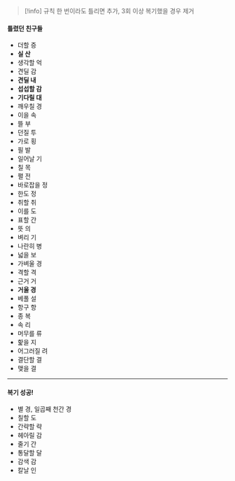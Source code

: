 > [!info] 규칙
> 한 번이라도 틀리면 추가, 3회 이상 복기했을 경우 제거
#### 틀렸던 친구들 
- 더할 증
- **실 산**
- 생각할 억
- 견딜 감
- **견딜 내**
- **섭섭할 감**
- **기다릴 대**
- 깨우칠 경
- 이을 속
- 뜰 부
- 던질 투
- 가로 횡
- 필 발
- 일어날 기
- 칠 목
- 펼 전
- 바로잡을 정
- 한도 정
- 취할 취
- 이를 도
- 표할 간
- 뜻 의
- 벼리 기
- 나란히 병
- 넓을 보
- 가벼울 경
- 격할 격
- 근거 거
- **거울 경**
- 베풀 설
- 항구 항
- 종 복
- 속 리
- 머무를 류
- 핥을 지
- 어그러질 려
- 결단할 결
- 맺을 결
---
#### 복기 성공!
- 별 경, 일곱째 천간 경
- 칠할 도
- 간략할 략
- 헤아릴 감
- 줄기 간
- 통달할 달
- 감색 감
- 칼날 인